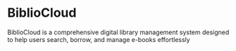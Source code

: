 # BiblioCloud
BiblioCloud is a comprehensive digital library management system designed to help users search, borrow, and manage e-books effortlessly
